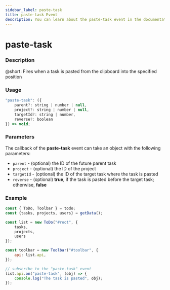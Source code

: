 ```yaml
---
sidebar_label: paste-task
title: paste-task Event
description: You can learn about the paste-task event in the documentation of the DHTMLX JavaScript To Do List library. Browse developer guides and API reference, try out code examples and live demos, and download a free 30-day evaluation version of DHTMLX To Do List.
---
```


# paste-task

### Description

@short: Fires when a task is pasted from the clipboard into the specified position

### Usage

~~~js
"paste-task": ({
    parent?: string | number | null,
    project?: string | number | null,
    targetId?: string | number,
    reverse?: boolean
}) => void;
~~~

### Parameters

The callback of the **paste-task** event can take an object with the following parameters:

- `parent` - (optional) the ID of the future parent task
- `project` - (optional) the ID of the project
- `targetId` - (optional) the ID of the target task where the task is pasted
- `reverse` - (optional) **true**, if the task is pasted before the target task; otherwise, **false**

### Example

~~~js {15-17}
const { ToDo, Toolbar } = todo;
const {tasks, projects, users} = getData();

const list = new ToDo("#root", {
	tasks,
    projects,
    users
});

const toolbar = new Toolbar("#toolbar", {
	api: list.api,
});

// subscribe to the "paste-task" event
list.api.on("paste-task", (obj) => {
    console.log("The task is pasted", obj); 
});
~~~ 